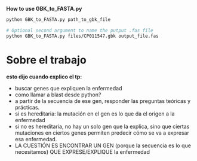 **How to use GBK_to_FASTA.py**
```bash
python GBK_to_FASTA.py path_to_gbk_file

# Optional second argument to name the putput .fas file
python GBK_to_FASTA.py files/CP011547.gbk output_file.fas
```


# Sobre el trabajo

**esto dijo cuando explico el tp:**
* buscar genes que expliquen la enfermedad
* como llamar a blast desde python?
* a partir de la secuencia de ese gen, responder las preguntas teóricas y prácticas.
* si es hereditaria: la mutación en el gen es lo que da el origen a la enfermedad
* si no es hereditaria, no hay un solo gen que la explica, sino que ciertas mutaciones en ciertos genes permiten predecir cómo se va a expresar esa enfermedad. 
* LA CUESTIÓN ES ENCONTRAR UN GEN (porque la secuencia es lo que necesitamos) QUE EXPRESE/EXPLIQUE la enfermedad





